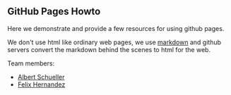 ## GitHub Pages Howto

Here we demonstrate and provide a few resources for using github pages.

We don't use html like ordinary web pages, we use [markdown](https://guides.github.com/pdfs/markdown-cheatsheet-online.pdf) and github
servers convert the markdown behind the scenes to html for the web.

Team members:

* [Albert Schueller](Albert)
* [Felix Hernandez](Felix)
